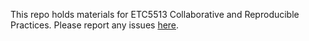 
This repo holds materials for ETC5513 Collaborative and Reproducible Practices. Please report any issues [here](https://github.com/numbats/rcp/issues).
